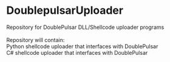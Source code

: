 # DoublepulsarUploader
Repository for DoublePulsar DLL/Shellcode uploader programs<br /><br />
Repository will contain:<br />
Python shellcode uploader that interfaces with DoublePulsar<br />
C# shellcode uploader that interfaces with DoublePulsar
